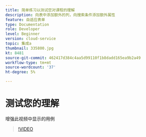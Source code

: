 ```yaml
---
title: 简单练习以测试您对课程的理解
description: 向表中添加额外的列，向搜索条件添加额外属性
feature: 自适应表单
type: Documentation
role: Developer
level: Beginner
version: cloud-service
topic: 集成a
thumbnail: 335800.jpg
kt: 8481
source-git-commit: 462417d384c4aa5d99110f1b8dadd165ea9b2a49
workflow-type: tm+mt
source-wordcount: '37'
ht-degree: 5%

---
```


# 测试您的理解

增强此视频中显示的用例

>[!VIDEO](https://video.tv.adobe.com/v/335800/?quality=12&learn=on)

